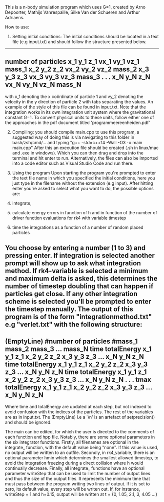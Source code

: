 This is a n-body simulation program which uses G=1, created by Arno Depoorter, Mathijs Vanrespaille, Silke Van der Schueren and Arthur Adriaens.

How to use:

1. Setting initial conditions:
The initial conditions should be located in  a text file (e.g input.txt) and should follow the structure presented below.
--------------------------------
number of particles
x_1 y_1 z_1 vx_1 vy_1 vz_1 mass_1
x_2 y_2 z_2 vx_2 vy_2 vz_2 mass_2
x_3 y_3 z_3 vx_3 vy_3 vz_3 mass_3
.
.
.
x_N y_N z_N vx_N vy_N vz_N mass_N
--------------------------------
with x_1 denoting the x coördinate of particle 1 and vy_2 denoting the velocity in the y direction of particle 2 with tabs separating the values. An example of the style of this file can be found in input.txt.
Note that the integration works in its own integration unit system where the gravitational constant G=1. To convert physical units to these units, follow either one of the approaches in the pdf document titled 'programmeereenheiden.pdf'

2. Compiling:
you should compile main.cpp to use this program, a suggested way of doing this is via navigating to this folder in bash/zsh/cmd/... and typing
"g++ -std=c++14 -Wall -O3 -o main main.cpp"
After this an execution file should be created (.sh in linux/mac and .exe in windows). Which you can then drag and drop into the terminal and hit enter to run.
Alternatively, the files can also be imported into a code editor such as Visual Studio Code and run there. 

3. Using the program
Upon starting the program you're prompted to enter the text file name in which you specified the initial conditions, here you just type in the filename without the extension (e.g input). After hitting enter you're asked to select what you want to do, the possible options are:

1. integrate, 
2. calculate energy errors in function of h and in function of the number of driver function evaluations for rk4 with variable timestep
3. time the integrations as a function of a number of random placed particles

You choose by entering a number (1 to 3) and pressing enter. If integration is selected another prompt will show up to ask what integration method. If rk4-variable is selected a minimum and maximum delta is asked, this determines the number of timestep doubling that can happen if particles get close. 
If any other integration scheme is selected you'll be prompted to enter the timestep manually. 
The output of this program is of the form "integrationmethod.txt" e.g "verlet.txt" with the following structure:
----------------------------------------------------------------------
(EmptyLine)
#number of particles
#mass_1 mass_2 mass_3 ... mass_N
time totalEnergy x_1 y_1 z_1 x_2 y_2 z_2 x_3 y_3 z_3 ... x_N y_N z_N
time totalEnergy x_1 y_1 z_1 x_2 y_2 z_2 x_3 y_3 z_3 ... x_N y_N z_N
time totalEnergy x_1 y_1 z_1 x_2 y_2 z_2 x_3 y_3 z_3 ... x_N y_N z_N
.
.
.
tmax totalEnergy x_1 y_1 z_1 x_2 y_2 z_2 x_3 y_3 z_3 ... x_N y_N z_N
----------------------------------------------------------------------
Where time and totalEnergy are updated at each step, but not indexed to avoid confusion with the indices of the particles. The rest of the variables are as in input.txt. The (EmptyLine) i.e a '\n' is an artefact of setprecision() and should be ignored.

The main can be edited, for which the user is directed to the comments of each function and hpp file. Notably, there are some optional parameters in the six integrator functions.
Firstly, all filenames are optional in the integrate_ function, with the default value being "none". If this value is used, no output will be written to an outfile. 
Secondly, in rk4_variable, there is an optional parameter hmin which determines the smallest allowed timestep, to avoid the integration freezing during a direct collision where h would continually decrease. 
Finally, all integrate_ functions have an optional parameter writeStep that can be used to limit the number of output lines and thus the size of the output files. It represents the minimum time that must pass between the program writing two lines of output. If it is set to zero, its default value, every step will be writen out. If, for instance, writeStep = 1 and h=0.15, output will be written at t = {0, 1.05, 2.1, 3, 4.05 ...}